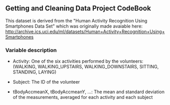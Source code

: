 Getting and Cleaning Data Project CodeBook
------------------------------------------

This dataset is derived from the "Human Activity Recognition Using Smartphones Data Set" which was originally made avaiable here: http://archive.ics.uci.edu/ml/datasets/Human+Activity+Recognition+Using+Smartphones

### Variable description
* Activity: One of the six activities performed by the volunteers: (WALKING, WALKING_UPSTAIRS, WALKING_DOWNSTAIRS, SITTING, STANDING, LAYING)

* Subject: The ID of the volunteer

* tBodyAccmeanX, tBodyAccmeanY, ...: The mean and standard deviation of the measurements, averaged for each activity and each subject
